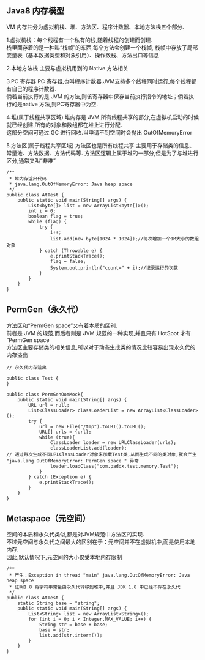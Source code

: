 ## Java8 内存模型
VM 内存共分为虚拟机栈、堆、方法区、程序计数器、本地方法栈五个部分.  

1.虚拟机栈：每个线程有一个私有的栈,随着线程的创建而创建.  
栈里面存着的是一种叫“栈帧”的东西,每个方法会创建一个栈帧,
栈帧中存放了局部变量表（基本数据类型和对象引用）、操作数栈、方法出口等信息  

2.本地方法栈
主要与虚拟机用到的 Native 方法相关  

3.PC 寄存器
PC 寄存器,也叫程序计数器.JVM支持多个线程同时运行,每个线程都有自己的程序计数器.  
倘若当前执行的是 JVM 的方法,则该寄存器中保存当前执行指令的地址；倘若执行的是native 方法,则PC寄存器中为空.

4.堆(属于线程共享区域)
堆内存是 JVM 所有线程共享的部分,在虚拟机启动的时候就已经创建.所有的对象和数组都在堆上进行分配.  
这部分空间可通过 GC 进行回收.当申请不到空间时会抛出 OutOfMemoryError

5.方法区(属于线程共享区域)
方法区也是所有线程共享.主要用于存储类的信息、常量池、方法数据、方法代码等.
方法区逻辑上属于堆的一部分,但是为了与堆进行区分,通常又叫“非堆”

```
/**
 * 堆内存溢出代码
 * java.lang.OutOfMemoryError: Java heap space
 */
public class AtTest {
    public static void main(String[] args) {
        List<byte[]> list = new ArrayList<byte[]>();
        int i = 0;
        boolean flag = true;
        while (flag) {
            try {
                i++;
                list.add(new byte[1024 * 1024]);//每次增加一个1M大小的数组对象
            } catch (Throwable e) {
                e.printStackTrace();
                flag = false;
                System.out.println("count=" + i);//记录运行的次数
            }
        }
    }
}
```

## PermGen（永久代）
方法区和“PermGen space”又有着本质的区别.  
前者是 JVM 的规范,而后者则是 JVM 规范的一种实现,并且只有 HotSpot 才有 “PermGen space  
方法区主要存储类的相关信息,所以对于动态生成类的情况比较容易出现永久代的内存溢出  
```
// 永久代内存溢出

public class Test {
}

public class PermGenOomMock{
    public static void main(String[] args) {
        URL url = null;
        List<ClassLoader> classLoaderList = new ArrayList<ClassLoader>();
        try {
            url = new File("/tmp").toURI().toURL();
            URL[] urls = {url};
            while (true){
                ClassLoader loader = new URLClassLoader(urls);
                classLoaderList.add(loader);
// 通过每次生成不同URLClassLoader对象来加载Test类,从而生成不同的类对象,就会产生 "java.lang.OutOfMemoryError: PermGen space " 异常
                loader.loadClass("com.paddx.test.memory.Test");
            }
        } catch (Exception e) {
            e.printStackTrace();
        }
    }
}
```
## Metaspace（元空间）
空间的本质和永久代类似,都是对JVM规范中方法区的实现.  
不过元空间与永久代之间最大的区别在于：元空间并不在虚拟机中,而是使用本地内存.  
因此,默认情况下,元空间的大小仅受本地内存限制
```
/**
 * 产生：Exception in thread "main" java.lang.OutOfMemoryError: Java heap space
 * 证明1.8 将字符串常量由永久代转移到堆中,并且 JDK 1.8 中已经不存在永久代
 */
public class AtTest {
    static String base = "string";
    public static void main(String[] args) {
        List<String> list = new ArrayList<String>();
        for (int i = 0; i < Integer.MAX_VALUE; i++) {
            String str = base + base;
            base = str;
            list.add(str.intern());
        }
    }
}
```



















